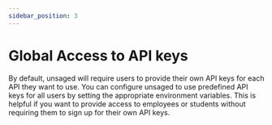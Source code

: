 ```yaml
---
sidebar_position: 3
---
```


# Global Access to API keys

By default, unsaged will require users to provide their own API keys for each API they want to use.
You can configure unsaged to use predefined API keys for all users by setting the appropriate environment variables. This is helpful if you want to provide access to employees or students without requiring them to sign up for their own API keys.
